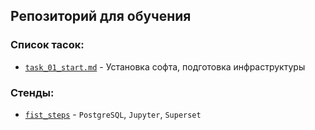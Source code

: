 ## Репозиторий для обучения

### Список тасок:
- [`task_01_start.md`](task_01_start.md) - Установка софта, подготовка инфраструктуры


### Стенды:
- [`fist_steps`](docker/first_steps) - `PostgreSQL`, `Jupyter`, `Superset` 